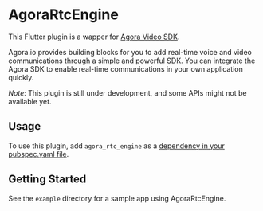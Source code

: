 # AgoraRtcEngine

This Flutter plugin is a wapper for [Agora Video SDK](https://docs.agora.io/en).

Agora.io provides building blocks for you to add real-time voice and video communications through a simple and powerful SDK. You can integrate the Agora SDK to enable real-time communications in your own application quickly.

*Note*: This plugin is still under development, and some APIs might not be available yet.

## Usage
To use this plugin, add `agora_rtc_engine` as a [dependency in your pubspec.yaml file](https://flutter.io/platform-plugins/).

## Getting Started

See the `example` directory for a sample app using AgoraRtcEngine.
